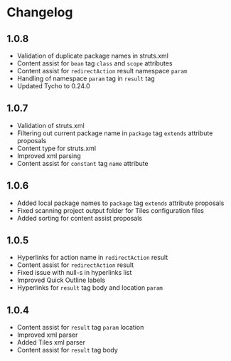 # Changelog

## 1.0.8

* Validation of duplicate package names in struts.xml
* Content assist for `bean` tag `class` and `scope` attributes
* Content assist for `redirectAction` result namespace `param`
* Handling of namespace `param` tag in `result` tag
* Updated Tycho to 0.24.0

## 1.0.7

* Validation of struts.xml
* Filtering out current package name in `package` tag `extends` attribute proposals
* Content type for struts.xml
* Improved xml parsing
* Content assist for `constant` tag `name` attribute

## 1.0.6

* Added local package names to `package` tag `extends` attribute proposals
* Fixed scanning project output folder for Tiles configuration files
* Added sorting for content assist proposals

## 1.0.5

* Hyperlinks for action name in `redirectAction` result
* Content assist for `redirectAction` result
* Fixed issue with null-s in hyperlinks list
* Improved Quick Outline labels
* Hyperlinks for `result` tag body and location `param`

## 1.0.4

* Content assist for `result` tag `param` location
* Improved xml parser
* Added Tiles xml parser
* Content assist for `result` tag body
